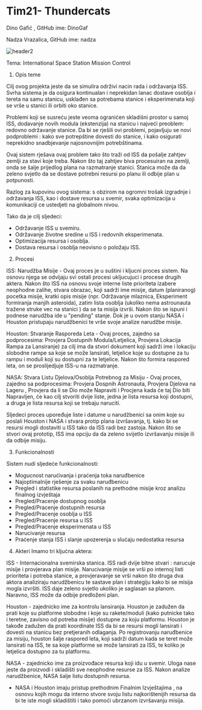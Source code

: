 # Tim21- Thundercats


Dino Gafić , GitHub ime: DinoGaf

Nadza Vrazalica, GitHub ime: nadza

![header2](https://cloud.githubusercontent.com/assets/20600359/24466287/a9efd9b6-14b0-11e7-8b54-abc87a6f8b9b.jpg)



Tema:
International Space Station Mission Control

1. Opis teme

Cilj ovog projekta jeste da se simulira održivi nacin rada i održavanja ISS. Svrha sistema je da osigura kontinualan i neprekidan
lanac dostave osoblja i tereta na samu stanicu, usklađen sa potrebama stanice i eksperimenata koji se vrše u stanici ili orbiti 
oko stanice.

Problemi koji se susreću jeste veoma ogranićen skladišni prostor u samoj ISS, dodavanje novih modula (ekstenzija) na stanicu
i najveći preoblem: redovno održavanje stanice. Da bi se rješili ovi problemi, pojavljuju se novi podproblemi : kako sve
potrepštine dovesti do stanice, i kako osigurati neprekidno snadbjevanje najosnovnijim potrebštinama.

Ovaj sistem rješava ovaj problem tako što traži od ISS da pošalje zahtjev zemlji za stavi koje treba. Nakon što taj zahtjev biva procesuiran na zemlji,
onda se šalje prijedlog plana na razmatranje stanici. Stanica može da da zeleno svjetlo da se dostave potrebni resursi po planu ili odbije plan u potpunosti.

Razlog za kupovinu ovog sistema: s obzirom na ogromni trošak izgradnje i održavanja ISS, kao i dostave resursa
u svemir, svaka optimizacija u komunikaciji ce ustedjeti na globalnom nivou.

Tako da je cilj sljedeci:
- Održavanje ISS u svemiru.
- Održavanje životne sredine u ISS i redovnih eksperimenata.
- Optimizacija resursa i osoblja.
- Dostava resursa i osoblja neovisno o položaju ISS.

2. Procesi

ISS: Narudžba Misije - Ovaj proces je u suštini i kljucni proces sistem. Na osnovu njega se odvijaju svi ostali procesi ukljucujuci i procese
drugih aktera. Nakon što ISS na osnovu svoje interne liste prioriteta izabere neophodne zalihe, stvara obrazac, koji sadrži ime misije,
datum (planiranog) pocetka misije, kratki opis misije (npr. Održavanje mlaznica, Eksperiment
formiranja manjih asteroida), zatim lista osoblja (ukoliko nema astrounauta tražene struke vec na stanici ) da se ta misija izvrši.
Nakon što se ispuni i podnese narudžba ide u "pending" stanje. Dok je u ovom stanju NASA i Houston pristupaju narudžbenici te vrše svoje analize narudžbe misije.

Houston: Stvaranje Rasporeda Leta - Ovaj proces, zajedno sa podprocesima: Provjera Dostupnih Modula/Letjelica, Provjera Lokacija Rampa za Lansiranje)
za cilj ima da stvori dokument koji sadrži ime i lokaciju slobodne rampe sa koje se može lansirati, letjelice koje su dostupne za tu rampu i moduli koji su dostupni
za te letjelice. Nakon što formira raspored leta, on se proslijedjuje ISS-u na razmatranje.

NASA: Stvara Listu Djelova/Osoblja Potrebnog za Misiju - Ovaj proces, zajedno sa podprocesima: Provjera Dospnih Astronauta, Provjera Djelova na Lageru , Provjera da li se 
Dio može Napraviti i Procjena kada će taj Dio biti Napravljen, će kao cilj stvoriti dvije liste, jedna je lista resursa koji dostupni, a druga je lista resursa koji
se trebaju naruciti. 

Sljedeci proces upoređuje liste i datume u narudžbenici sa onim koje su poslali Houston i NASA i stvara protip plana izvršavanja, tj. kako bi se resursi mogli dostaviti
u ISS tako da ISS radi bez zastoja. Nakon što se stvori ovaj prototip, ISS ima opciju da da zeleno svijetlo izvršavanju misije ili da odbije misiju.

3. Funkcionalnosti

Sistem nudi sljedeće funkcionalnosti:
- Mogucnost narućivanja i praćenja toka naruđbenice
- Najoptimalnije rješenje za svaku naruđbenicu
- Pregled i statistike resursa poslanih na prethodne misije kroz analizu finalnog izvještaja
- Pregled/Pracenje dostupnog osoblja
- Pregled/Pracenje dostupnih resursa 
- Pregled/Pracenje osoblja u ISS
- Pregled/Pracenje resursa u ISS
- Pregled/Pracenje eksperimenata u ISS
- Narucivanje resursa
- Praćenje stanja ISS i slanje upozerenja u slućaju nedostatka resursa

4. Akteri
Imamo tri kljućna aktera:

ISS - Internacionalna svemirska stanica. 
ISS radi dvije bitne stvari : narucuje misije i provjerava plan misije.
Narucivanje misije se vrši po internoj listi prioriteta i potreba stanice, a provjeravanje se vrši nakon što
druga dva aktora analiziraju narudžbenicu te sastave plan i strategiju kako bi se misija mogla izvršiti. ISS daje zeleno svjetlo
ukoliko je saglasan sa planom. Naravno, ISS može da odbije predloženi plan.

Houston - zajednicko ime za kontrolu lansiranja. 
Houston je zadužen da prati koje su platforme slobodne i koje su rakete/moduli (kako putnicke tako i teretne, zavisno od potreba misije) dostupne za koju platformu. Houston je takođe zadužen da prati koordinate
ISS da bi se resursi mogli lansirati i dovesti na stanicu bez pretjeranih odlaganja. Po registrovanju naruđbenice za misiju, 
houston šalje raspored leta, koji sadrži datum kada se teret može lansirati na ISS, te sa koje platforme se može lansirati za ISS, 
te koliko je letjelica dostupno za tu platformu.

NASA - zajednicko ime za proizvođace resursa koji idu u svemir. 
Uloga nase jeste da proizvodi i skladišti sve neophodne resurse za ISS.
Nakon analize narudžbenice, NASA šalje listu dostupnih resursa.

* NASA i Houston imaju pristup prethodnim Finalnim Izvještajima , na osnovu kojih mogu da interno stvore svoju listu najkorištenijih resursa
  da bi te iste mogli skladištiti i tako pomoći ubrzanom izvršavanju misija.
